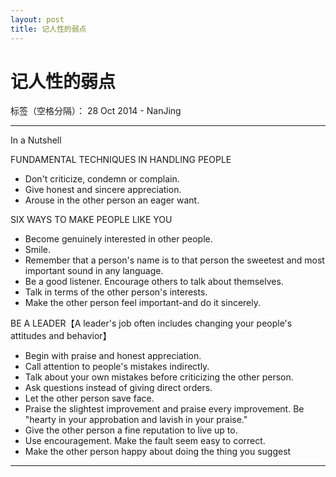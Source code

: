 ```yaml
---
layout: post
title: 记人性的弱点
---
```

# 记人性的弱点

标签（空格分隔）： 28 Oct 2014 - NanJing

---

In a Nutshell

FUNDAMENTAL TECHNIQUES IN HANDLING PEOPLE 

 - Don't criticize, condemn or complain. 
 - Give honest and sincere appreciation. 
 - Arouse in the other person an eager want.

SIX WAYS TO MAKE PEOPLE LIKE YOU 

 - Become genuinely interested in other people. 
 - Smile. 
 - Remember that a person's name is to that person the sweetest and most important sound in any language. 
 - Be a good listener. Encourage others to talk about themselves. 
 - Talk in terms of the other person's interests. 
 - Make the other person feel important-and do it sincerely. 

BE A LEADER【A leader's job often includes changing your people's attitudes and behavior】

 - Begin with praise and honest appreciation. 
 - Call attention to people's mistakes indirectly. 
 - Talk about your own mistakes before criticizing the other person. 
 - Ask questions instead of giving direct orders. 
 - Let the other person save face. 
 - Praise the slightest improvement and praise every improvement. Be "hearty in your approbation and lavish in your praise."
 - Give the other person a fine reputation to live up to. 
 - Use encouragement. Make the fault seem easy to correct. 
 - Make the other person happy about doing the thing you suggest

----------


